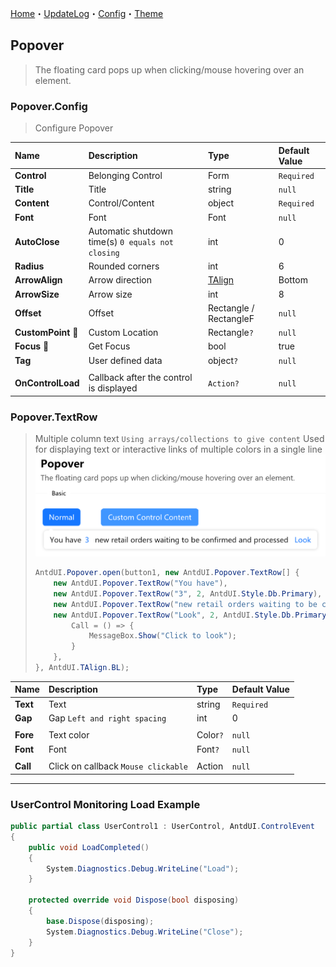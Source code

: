 ﻿[Home](../Home.md)・[UpdateLog](../UpdateLog.md)・[Config](../Config.md)・[Theme](../Theme.md)

## Popover

> The floating card pops up when clicking/mouse hovering over an element.

### Popover.Config

> Configure Popover

Name | Description | Type | Default Value |
:--|:--|:--|:--|
**Control** | Belonging Control | Form | `Required` |
**Title** | Title | string |`null`|
**Content** | Control/Content | object |`Required`|
**Font** | Font | Font |`null`|
**AutoClose** |Automatic shutdown time(s) `0 equals not closing` | int |0|
**Radius** | Rounded corners | int | 6 |
**ArrowAlign** | Arrow direction | [TAlign](Enum.md#talign) | Bottom |
**ArrowSize** | Arrow size | int | 8 |
**Offset** | Offset | Rectangle / RectangleF | `null` |
**CustomPoint** 🔴 | Custom Location | Rectangle`?` |`null`|
**Focus** 🔴 | Get Focus | bool | true |
**Tag** | User defined data | object`?` | `null` |
||||
**OnControlLoad** | Callback after the control is displayed | `Action?` | `null` |

### Popover.TextRow

> Multiple column text `Using arrays/collections to give content` 
> Used for displaying text or interactive links of multiple colors in a single line ![TextRow](Popover.TextRow.png)
> ```csharp
> AntdUI.Popover.open(button1, new AntdUI.Popover.TextRow[] {
>     new AntdUI.Popover.TextRow("You have"),
>     new AntdUI.Popover.TextRow("3", 2, AntdUI.Style.Db.Primary),
>     new AntdUI.Popover.TextRow("new retail orders waiting to be confirmed and processed"),
>     new AntdUI.Popover.TextRow("Look", 2, AntdUI.Style.Db.Primary) {
>         Call = () => {
>             MessageBox.Show("Click to look");
>         }
>     },
> }, AntdUI.TAlign.BL);
> ```

Name | Description | Type | Default Value |
:--|:--|:--|:--|
**Text** | Text | string | `Required` |
**Gap** | Gap `Left and right spacing` | int | 0 |
||||
**Fore** | Text color | Color`?` | `null` |
**Font** | Font | Font`?` | `null` |
||||
**Call** | Click on callback `Mouse clickable` | Action | `null` |

***

### UserControl Monitoring Load Example

~~~csharp
public partial class UserControl1 : UserControl, AntdUI.ControlEvent
{
    public void LoadCompleted()
    {
        System.Diagnostics.Debug.WriteLine("Load");
    }

    protected override void Dispose(bool disposing)
    {
        base.Dispose(disposing);
        System.Diagnostics.Debug.WriteLine("Close");
    }
}
~~~